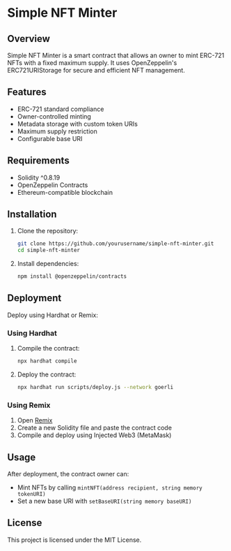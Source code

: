 # Simple NFT Minter

## Overview
Simple NFT Minter is a smart contract that allows an owner to mint ERC-721 NFTs with a fixed maximum supply. It uses OpenZeppelin's ERC721URIStorage for secure and efficient NFT management.

## Features
- ERC-721 standard compliance
- Owner-controlled minting
- Metadata storage with custom token URIs
- Maximum supply restriction
- Configurable base URI  

## Requirements
- Solidity ^0.8.19
- OpenZeppelin Contracts 
- Ethereum-compatible blockchain  
 
## Installation 
1. Clone the repository:  
   ```sh 
   git clone https://github.com/yourusername/simple-nft-minter.git
   cd simple-nft-minter
   ```
2. Install dependencies:
   ```sh
   npm install @openzeppelin/contracts
   ```

## Deployment
Deploy using Hardhat or Remix:

### Using Hardhat
1. Compile the contract:
   ```sh
   npx hardhat compile
   ```
2. Deploy the contract:
   ```sh
   npx hardhat run scripts/deploy.js --network goerli
   ```

### Using Remix
1. Open [Remix](https://remix.ethereum.org/)
2. Create a new Solidity file and paste the contract code
3. Compile and deploy using Injected Web3 (MetaMask)

## Usage
After deployment, the contract owner can:
- Mint NFTs by calling `mintNFT(address recipient, string memory tokenURI)`
- Set a new base URI with `setBaseURI(string memory baseURI)`

## License
This project is licensed under the MIT License.
